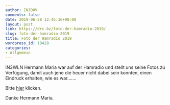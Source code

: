 ```yaml
---
author: IN3DOV
comments: false
date: 2019-06-28 12:46:16+00:00
layout: post
link: https://drc.bz/foto-der-hamradio-2019/
slug: foto-der-hamradio-2019
title: Foto der Hamradio 2019
wordpress_id: 18428
categories:
- Allgemein
---
```





IN3WLN Hermann Maria war auf der Hamradio und stellt uns seine Fotos zu Verfügung, damit auch jene die heuer nicht dabei sein konnten, einen Eindruck erhalten, wie es war....... 







Bitte [hier](https://drc.bz/drc-intern/fotoalbum/?occur=1&cover=0&album=178) klicken.







Danke Hermann Maria.



